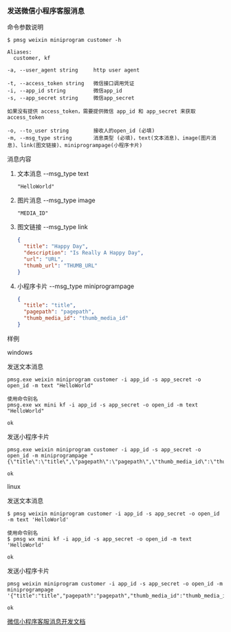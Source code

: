 ### 发送微信小程序客服消息

命令参数说明

```text
$ pmsg weixin miniprogram customer -h

Aliases:
  customer, kf

-a, --user_agent string     http user agent

-t, --access_token string   微信接口调用凭证
-i, --app_id string         微信app_id
-s, --app_secret string     微信app_secret

如果没有提供 access_token，需要提供微信 app_id 和 app_secret 来获取 access_token

-o, --to_user string        接收人的open_id (必填)
-m, --msg_type string       消息类型 (必填)，text(文本消息)、image(图片消息)、link(图文链接)、miniprogrampage(小程序卡片)
```

消息内容

1. 文本消息 --msg_type text
    ```text
    "HelloWorld"
    ```

1. 图片消息 --msg_type image
    ```text
    "MEDIA_ID"
    ```

1. 图文链接 --msg_type link
    ```json
    {
      "title": "Happy Day",
      "description": "Is Really A Happy Day",
      "url": "URL",
      "thumb_url": "THUMB_URL"
    }
    ```

1. 小程序卡片 --msg_type miniprogrampage
    ```json
    {
      "title": "title",
      "pagepath": "pagepath",
      "thumb_media_id": "thumb_media_id"
    }
    ```

样例

windows

发送文本消息

```shell
pmsg.exe weixin miniprogram customer -i app_id -s app_secret -o open_id -m text "HelloWorld"

使用命令别名
pmsg.exe wx mini kf -i app_id -s app_secret -o open_id -m text "HelloWorld"

ok
```

发送小程序卡片

```shell
pmsg.exe weixin miniprogram customer -i app_id -s app_secret -o open_id -m miniprogrampage "{\"title\":\"title\",\"pagepath\":\"pagepath\",\"thumb_media_id\":\"thumb_media_id\"}"

ok
```

linux

发送文本消息

```shell
$ pmsg weixin miniprogram customer -i app_id -s app_secret -o open_id -m text 'HelloWorld'

使用命令别名
$ pmsg wx mini kf -i app_id -s app_secret -o open_id -m text 'HelloWorld'

ok
```

发送小程序卡片

```shell
pmsg weixin miniprogram customer -i app_id -s app_secret -o open_id -m miniprogrampage '{"title":"title","pagepath":"pagepath","thumb_media_id":"thumb_media_id"}'

ok
```

[微信小程序客服消息开发文档](https://developers.weixin.qq.com/miniprogram/dev/api-backend/open-api/customer-message/customerServiceMessage.send.html)